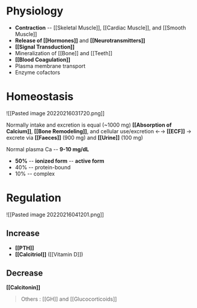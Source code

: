 # Physiology
- **Contraction** -- [[Skeletal Muscle]], [[Cardiac Muscle]], and [[Smooth Muscle]]
- **Release of [[Hormones]]** and **[[Neurotransmitters]]**
- **[[Signal Transduction]]**
- Mineralization of [[Bone]] and [[Teeth]]
- **[[Blood Coagulation]]**
- Plasma membrane transport
- Enzyme cofactors

# Homeostasis

![[Pasted image 20220216031720.png]]

Normally intake and excretion is equal (~1000 mg)
**[[Absorption of Calcium]]**, **[[Bone Remodeling]]**, and cellular use/excretion ←→ **[[ECF]]** → excrete via **[[Faeces]]** (900 mg) and **[[Urine]]** (100 mg)

Normal plasma Ca -- **9-10 mg/dL**
- **50%** -- **ionized form** -- **active form**
- 40% -- protein-bound
- 10% -- complex

# Regulation

![[Pasted image 20220216041201.png]]

## Increase
- **[[PTH]]**
- **[[Calcitriol]]** ([[Vitamin D]])

## Decrease
**[[Calcitonin]]**

> Others : [[GH]] and [[Glucocorticoids]]